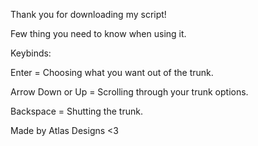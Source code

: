 Thank you for downloading my script!

Few thing you need to know when using it.

Keybinds:

Enter = Choosing what you want out of the trunk.

Arrow Down or Up = Scrolling through your trunk options.

Backspace = Shutting the trunk.

Made by Atlas Designs <3
